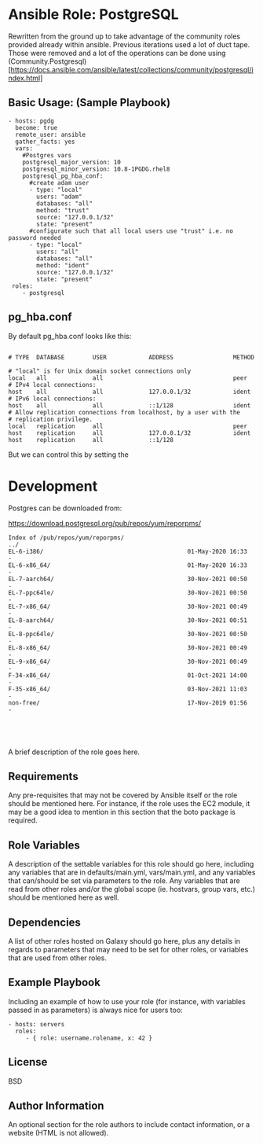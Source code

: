 Ansible Role: PostgreSQL
========================

Rewritten from the ground up to take advantage of the community roles provided already within 
ansible. Previous iterations used a lot of duct tape. Those were removed and a lot of the 
operations can be done using (Community.Postgresql)[https://docs.ansible.com/ansible/latest/collections/community/postgresql/index.html]

Basic Usage: (Sample Playbook)
------------------------------
```
- hosts: pgdg
  become: true
  remote_user: ansible
  gather_facts: yes
  vars:
    #Postgres vars
    postgresql_major_version: 10
    postgresql_minor_version: 10.8-1PGDG.rhel8
    postgresql_pg_hba_conf:
      #create adam user
      - type: "local"
        users: "adam"
        databases: "all"
        method: "trust"
        source: "127.0.0.1/32"
        state: "present"
      #configurate such that all local users use "trust" i.e. no password needed
      - type: "local"
        users: "all"
        databases: "all"
        method: "ident"
        source: "127.0.0.1/32"
        state: "present"
 roles:
    - postgresql
```





## pg_hba.conf

By default pg_hba.conf looks like this:

```

# TYPE  DATABASE        USER            ADDRESS                 METHOD

# "local" is for Unix domain socket connections only
local   all             all                                     peer
# IPv4 local connections:
host    all             all             127.0.0.1/32            ident
# IPv6 local connections:
host    all             all             ::1/128                 ident
# Allow replication connections from localhost, by a user with the
# replication privilege.
local   replication     all                                     peer
host    replication     all             127.0.0.1/32            ident
host    replication     all             ::1/128    

```

But we can control this by setting the 




Development
===========

Postgres can be downloaded from:

https://download.postgresql.org/pub/repos/yum/reporpms/

```
Index of /pub/repos/yum/reporpms/
../
EL-6-i386/                                         01-May-2020 16:33                   -
EL-6-x86_64/                                       01-May-2020 16:33                   -
EL-7-aarch64/                                      30-Nov-2021 00:50                   -
EL-7-ppc64le/                                      30-Nov-2021 00:50                   -
EL-7-x86_64/                                       30-Nov-2021 00:49                   -
EL-8-aarch64/                                      30-Nov-2021 00:51                   -
EL-8-ppc64le/                                      30-Nov-2021 00:50                   -
EL-8-x86_64/                                       30-Nov-2021 00:49                   -
EL-9-x86_64/                                       30-Nov-2021 00:49                   -
F-34-x86_64/                                       01-Oct-2021 14:00                   -
F-35-x86_64/                                       03-Nov-2021 11:03                   -
non-free/                                          17-Nov-2019 01:56                   -





```





A brief description of the role goes here.

Requirements
------------

Any pre-requisites that may not be covered by Ansible itself or the role should be mentioned here. For instance, if the role uses the EC2 module, it may be a good idea to mention in this section that the boto package is required.

Role Variables
--------------

A description of the settable variables for this role should go here, including any variables that are in defaults/main.yml, vars/main.yml, and any variables that can/should be set via parameters to the role. Any variables that are read from other roles and/or the global scope (ie. hostvars, group vars, etc.) should be mentioned here as well.

Dependencies
------------

A list of other roles hosted on Galaxy should go here, plus any details in regards to parameters that may need to be set for other roles, or variables that are used from other roles.

Example Playbook
----------------

Including an example of how to use your role (for instance, with variables passed in as parameters) is always nice for users too:

    - hosts: servers
      roles:
         - { role: username.rolename, x: 42 }

License
-------

BSD

Author Information
------------------

An optional section for the role authors to include contact information, or a website (HTML is not allowed).
